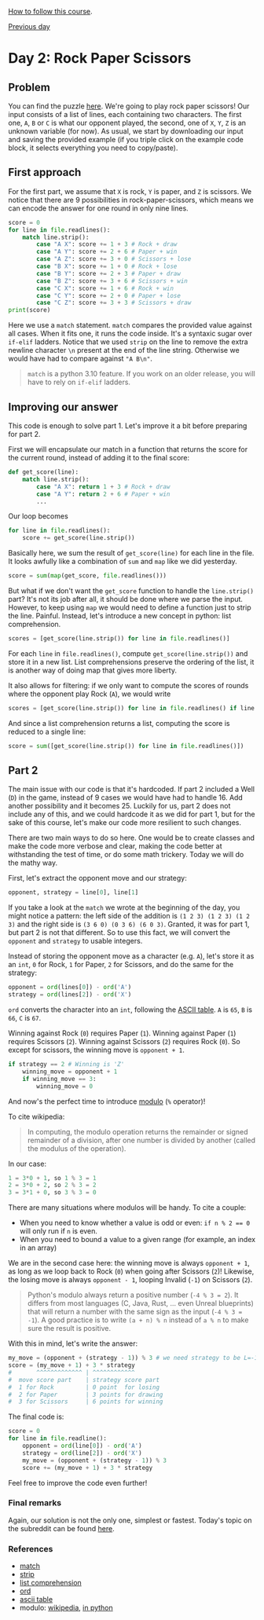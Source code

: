 
[How to follow this course](../README.md).

[Previous day](../day1)

# Day 2: Rock Paper Scissors

## Problem

You can find the puzzle [here](https://adventofcode.com/2022/day/2).
We're going to play rock paper scissors! Our input consists of a list of lines, each containing two characters. The first one, `A`, `B` or `C` is what our opponent played, the second, one of `X`, `Y`, `Z` is an unknown variable (for now).
As usual, we start by downloading our input and saving the provided example (if you triple click on the example code block, it selects everything you need to copy/paste).

## First approach

For the first part, we assume that `X` is rock, `Y` is paper, and `Z` is scissors. We notice that there are 9 possibilities in rock-paper-scissors, which means we can encode the answer for one round in only nine lines.

```python
score = 0
for line in file.readlines():
    match line.strip():
        case "A X": score += 1 + 3 # Rock + draw
        case "A Y": score += 2 + 6 # Paper + win
        case "A Z": score += 3 + 0 # Scissors + lose
        case "B X": score += 1 + 0 # Rock + lose
        case "B Y": score += 2 + 3 # Paper + draw
        case "B Z": score += 3 + 6 # Scissors + win
        case "C X": score += 1 + 6 # Rock + win
        case "C Y": score += 2 + 0 # Paper + lose
        case "C Z": score += 3 + 3 # Scissors + draw
print(score)
```

Here we use a `match` statement. `match` compares the provided value against all cases. When it fits one, it runs the code inside. It's a syntaxic sugar over `if-elif` ladders. Notice that we used `strip` on the line to remove the extra newline character `\n` present at the end of the line string. Otherwise we would have had to compare against `"A B\n"`.

> `match` is a python 3.10 feature. If you work on an older release, you will have to rely on `if-elif` ladders.


## Improving our answer

This code is enough to solve part 1. Let's improve it a bit before preparing for part 2.

First we will encapsulate our match in a function that returns the score for the current round, instead of adding it to the final score:

```python
def get_score(line):
    match line.strip():
        case "A X": return 1 + 3 # Rock + draw
        case "A Y": return 2 + 6 # Paper + win
        ...
```

Our loop becomes

```python
for line in file.readlines():
    score += get_score(line.strip())

```

Basically here, we sum the result of `get_score(line)` for each line in the file. It looks awfully like a combination of `sum` and `map` like we did yesterday.

```python
score = sum(map(get_score, file.readlines()))
```

But what if we don't want the `get_score` function to handle the `line.strip()` part? It's not its job after all, it should be done where we parse the input. However, to keep using `map` we would need to define a function just to strip the line. Painful. Instead, let's introduce a new concept in python: list comprehension.

```python
scores = [get_score(line.strip()) for line in file.readlines()]
```

For each `line` in `file.readlines()`, compute `get_score(line.strip())` and store it in a new list. List comprehensions preserve the ordering of the list, it is another way of doing map that gives more liberty.

It also allows for filtering: if we only want to compute the scores of rounds where the opponent play Rock (`A`), we would write

```python
scores = [get_score(line.strip()) for line in file.readlines() if line.startswith('A')]
```

And since a list comprehension returns a list, computing the score is reduced to a single line:

```python
score = sum([get_score(line.strip()) for line in file.readlines()])
```

## Part 2

The main issue with our code is that it's hardcoded. If part 2 included a Well (`D`) in the game, instead of 9 cases we would have had to handle 16. Add another possibility and it becomes 25. Luckily for us, part 2 does not include any of this, and we could hardcode it as we did for part 1, but for the sake of this course, let's make our code more resilient to such changes.

There are two main ways to do so here. One would be to create classes and make the code more verbose and clear, making the code better at withstanding the test of time, or do some math trickery. Today we will do the mathy way.

First, let's extract the opponent move and our strategy:
```python
opponent, strategy = line[0], line[1]
```

If you take a look at the `match` we wrote at the beginning of the day, you might notice a pattern: the left side of the addition is `(1 2 3) (1 2 3) (1 2 3)` and the right side is `(3 6 0) (0 3 6) (6 0 3)`. Granted, it was for part 1, but part 2 is not that different. So to use this fact, we will convert the `opponent` and `strategy` to usable integers.

Instead of storing the opponent move as a character (e.g. `A`), let's store it as an `int`, `0` for Rock, `1` for Paper, `2` for Scissors, and do the same for the strategy:

```python
opponent = ord(lines[0]) - ord('A')
strategy = ord(lines[2]) - ord('X')
```

`ord` converts the character into an `int`, following the [ASCII table](https://upload.wikimedia.org/wikipedia/commons/2/26/Ascii-codes-table.png). `A` is `65`, `B` is `66`, `C` is `67`.

Winning against Rock (`0`) requires Paper (`1`).
Winning against Paper (`1`) requires Scissors (`2`).
Winning against Scissors (`2`) requires Rock (`0`).
So except for scissors, the winning move is `opponent + 1`.

```python
if strategy == 2 # Winning is 'Z'
    winning_move = opponent + 1
    if winning_move == 3:
        winning_move = 0
```

And now's the perfect time to introduce [modulo](https://en.wikipedia.org/wiki/Modulo_operation) (`%` operator)!

To cite wikipedia:
> In computing, the modulo operation returns the remainder or signed remainder of a division, after one number is divided by another (called the modulus of the operation).

In our case:
```python
1 = 3*0 + 1, so 1 % 3 = 1
2 = 3*0 + 2, so 2 % 3 = 2
3 = 3*1 + 0, so 3 % 3 = 0
```

There are many situations where modulos will be handy. To cite a couple:
- When you need to know whether a value is odd or even: `if n % 2 == 0` will only run if `n` is even.
- When you need to bound a value to a given range (for example, an index in an array)

We are in the second case here: the winning move is always `opponent + 1`, as long as we loop back to Rock (`0`) when going after Scissors (`2`)!
Likewise, the losing move is always `opponent - 1`, looping Invalid (`-1`) on Scissors (`2`).

> Python's modulo always return a positive number (`-4 % 3 = 2`). It differs from most languages (C, Java, Rust, ... even Unreal blueprints) that will return a number with the same sign as the input (`-4 % 3 = -1`). A good practice is to write `(a + n) % n` instead of `a % n` to make sure the result is positive.


With this in mind, let's write the answer:

```python
my_move = (opponent + (strategy - 1)) % 3 # we need strategy to be L=-1, D=0, W=1 instead of L=0, D=1, W=2
score = (my_move + 1) + 3 * strategy
#       ^^^^^^^^^^^^^ | ^^^^^^^^^^^^
#  move score part    | strategy score part 
#  1 for Rock         | 0 point  for losing
#  2 for Paper        | 3 points for drawing
#  3 for Scissors     | 6 points for winning
```

The final code is:

```python
score = 0
for line in file.readline():
    opponent = ord(line[0]) - ord('A')
    strategy = ord(line[2]) - ord('X')
    my_move = (opponent + (strategy - 1)) % 3
    score += (my_move + 1) + 3 * strategy
```

Feel free to improve the code even further!


### Final remarks

Again, our solution is not the only one, simplest or fastest. Today's topic on the subreddit can be found [here](https://www.reddit.com/r/adventofcode/comments/zac2v2/2022_day_2_solutions/?sort=confidence).


### References

- [match](https://learnpython.com/blog/python-match-case-statement/)
- [strip](https://www.w3schools.com/python/ref_string_strip.asp)
- [list comprehension](https://www.w3schools.com/python/python_lists_comprehension.asp)
- [ord](https://www.w3schools.com/python/ref_func_ord.asp)
- [ascii table](https://www.asciitable.com/)
- modulo: [wikipedia](https://en.wikipedia.org/wiki/Modulo_operation), [in python](https://realpython.com/python-modulo-operator/)